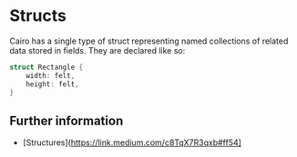 # Structs

Cairo has a single type of struct representing named collections of related data stored in fields.
They are declared like so:

```rust
struct Rectangle {
    width: felt,
    height: felt,
}
```

## Further information

- [Structures](https://link.medium.com/c8TqX7R3qxb#ff54]

